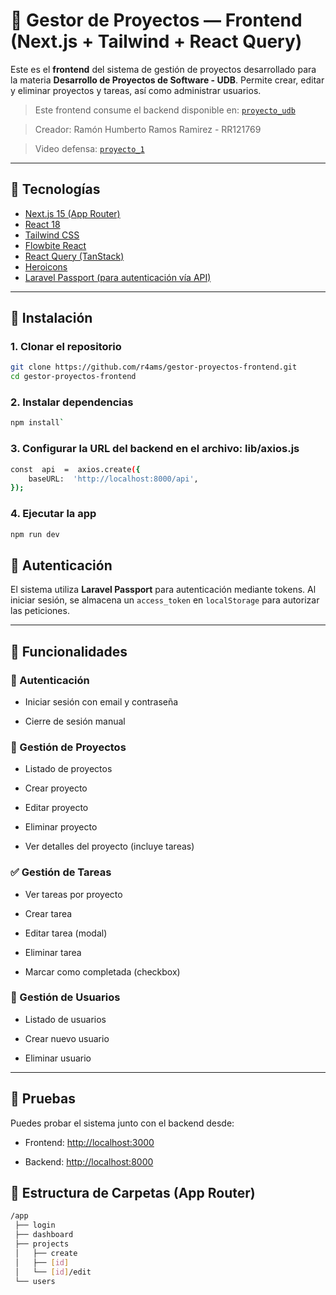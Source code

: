 # 🧠 Gestor de Proyectos — Frontend (Next.js + Tailwind + React Query)

Este es el **frontend** del sistema de gestión de proyectos desarrollado para la materia **Desarrollo de Proyectos de Software - UDB**. Permite crear, editar y eliminar proyectos y tareas, así como administrar usuarios.

> Este frontend consume el backend disponible en: [`proyecto_udb`](https://github.com/r4ams/proyecto_udb)

> Creador: Ramón Humberto Ramos Ramirez - RR121769

> Video defensa: [`proyecto_1`](https://udbedu-my.sharepoint.com/:v:/g/personal/rr121769_alumno_udb_edu_sv/EWrTJpzV0PRCgirSqNLGOiwBnPFCYNJ2PRXYoxupkFyeWA?nav=eyJyZWZlcnJhbEluZm8iOnsicmVmZXJyYWxBcHAiOiJPbmVEcml2ZUZvckJ1c2luZXNzIiwicmVmZXJyYWxBcHBQbGF0Zm9ybSI6IldlYiIsInJlZmVycmFsTW9kZSI6InZpZXciLCJyZWZlcnJhbFZpZXciOiJNeUZpbGVzTGlua0NvcHkifX0&e=SqxvTu)

---

## 🚀 Tecnologías

- [Next.js 15 (App Router)](https://nextjs.org)
- [React 18](https://reactjs.org)
- [Tailwind CSS](https://tailwindcss.com)
- [Flowbite React](https://flowbite-react.com)
- [React Query (TanStack)](https://tanstack.com/query/v5)
- [Heroicons](https://heroicons.com)
- [Laravel Passport (para autenticación vía API)](https://laravel.com/docs/passport)

---

## 🔧 Instalación

### 1. Clonar el repositorio
```bash
git clone https://github.com/r4ams/gestor-proyectos-frontend.git
cd gestor-proyectos-frontend
```

### 2. Instalar dependencias

```bash
npm install`
```

### 3. Configurar la URL del backend en el archivo: lib/axios.js

```bash
const  api  =  axios.create({
	baseURL:  'http://localhost:8000/api',
});
```
### 4. Ejecutar la app
```bash
npm run dev
```

## 🔐 Autenticación

El sistema utiliza **Laravel Passport** para autenticación mediante tokens. Al iniciar sesión, se almacena un `access_token` en `localStorage` para autorizar las peticiones.

---
## 🧰 Funcionalidades

### 👥 Autenticación

-   Iniciar sesión con email y contraseña
    
-   Cierre de sesión manual
    

### 📂 Gestión de Proyectos

-   Listado de proyectos
    
-   Crear proyecto
    
-   Editar proyecto
    
-   Eliminar proyecto
    
-   Ver detalles del proyecto (incluye tareas)
    

### ✅ Gestión de Tareas

-   Ver tareas por proyecto
    
-   Crear tarea
    
-   Editar tarea (modal)
    
-   Eliminar tarea
    
-   Marcar como completada (checkbox)
    

### 👤 Gestión de Usuarios

-   Listado de usuarios
    
-   Crear nuevo usuario
    
-   Eliminar usuario

---

## 🧪 Pruebas

Puedes probar el sistema junto con el backend desde:

-   Frontend: [http://localhost:3000](http://localhost:3000)
    
-   Backend: [http://localhost:8000](http://localhost:8000)

## 📁 Estructura de Carpetas (App Router)

```bash
/app
 ├── login
 ├── dashboard
 ├── projects
 │   ├── create
 │   ├── [id]
 │   └── [id]/edit
 └── users